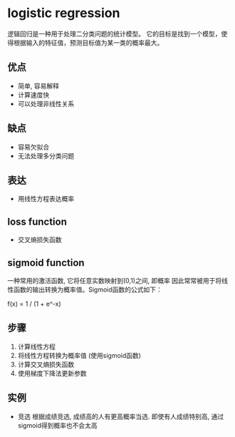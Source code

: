 # logistic regression

逻辑回归是一种用于处理二分类问题的统计模型。
它的目标是找到一个模型，使得根据输入的特征值，预测目标值为某一类的概率最大。

## 优点

- 简单, 容易解释
- 计算速度快
- 可以处理非线性关系

## 缺点

- 容易欠拟合
- 无法处理多分类问题

## 表达

- 用线性方程表达概率

## loss function

- 交叉熵损失函数

## sigmoid function

一种常用的激活函数, 它将任意实数映射到(0,1)之间, 即概率
因此常常被用于将线性函数的输出转换为概率值。Sigmoid函数的公式如下：

f(x) = 1 / (1 + e^-x)

## 步骤

1. 计算线性方程
2. 将线性方程转换为概率值 (使用sigmoid函数)
3. 计算交叉熵损失函数
4. 使用梯度下降法更新参数

## 实例

- 竞选 根据成绩竞选, 成绩高的人有更高概率当选. 即使有人成绩特别高, 通过sigmoid得到概率也不会太高